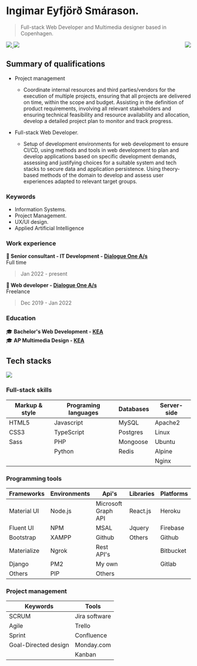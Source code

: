 # Ingimar Eyfjörð Smárason. 
> Full-stack Web Developer and Multimedia designer based in Copenhagen.
<img align="right" class="img" src="https://github-readme-stats.vercel.app/api?username=ingimar-eyfjord&show_icons=true&theme=radical" /> 
<a href="https://www.linkedin.com/in/ingimareyfjord">
    <img src="https://img.shields.io/badge/LinkedIn-0077B5?style=for-the-badge&logo=linkedin&logoColor=white" />
</a>
<a href="mailto:ingimareys93@gmail.com">
    <img src="https://img.shields.io/badge/Gmail-D14836?style=for-the-badge&logo=gmail&logoColor=white" />
</a>
 
 
## Summary of qualifications

- Project management
    - Coordinate internal resources and third parties/vendors for the execution of multiple projects, ensuring that all projects are delivered on time, within the scope and budget. Assisting in the definition of product requirements, involving all relevant stakeholders and ensuring technical feasibility and resource availability and allocation, develop a detailed project plan to monitor and track progress.

- Full-stack Web Developer.
    - Setup of development environments for web development to ensure CI/CD, using methods and tools in web development to plan and develop applications based on specific development demands, assessing and justifying choices for a suitable system and tech stacks to secure data and application persistence. Using theory-based methods of the domain to develop and assess user experiences adapted to relevant target groups.

### Keywords
* Information Systems.
* Project Management.
* UX/UI design.
* Applied Artificial Intelligence

### Work experience
**💼 Senior consultant - IT Development - [Dialogue One A/s](https://dialogueone.com/)**<br>
Full time<br> 
> Jan 2022 - present<br>

**💼 Web developer - [Dialogue One A/s](https://dialogueone.com/)**<br>
Freelance<br>
> Dec 2019 - Jan 2022

### Education
🎓 **Bachelor's Web Development - [KEA](https://kea.dk/uddannelser/top-up/webudvikling)**<br>
🎓 **AP Multimedia Design - [KEA](https://kea.dk/uddannelser/erhvervsakademi/multimediedesigner)**



## Tech stacks
 <img class="img" src="https://github-readme-stats.vercel.app/api/top-langs/?username=ingimar-eyfjord&theme=radical&layout=compact" />

### Full-stack skills

| Markup & style    | Programing languages  | Databases     | Server-side  |
| -------------     | -------------         | ------------- | -------------|
| HTML5             | Javascript            | MySQL         | Apache2      |
| CSS3              | TypeScript            | Postgres      | Linux        |
| Sass              | PHP                   | Mongoose      | Ubuntu       |
|                   | Python                | Redis         | Alpine       |
|                   |                       |               | Nginx        |

### Programming tools

| Frameworks    | Environments    | Api's                 | Libraries     | Platforms        |
| ------------- | -------------   | -------------         |-------------  | -------------    | 
| Material UI   | Node.js         | Microsoft Graph API   |React.js       | Heroku           |
| Fluent UI     | NPM             | MSAL                  |Jquery         | Firebase         |
| Bootstrap     | XAMPP           | Github                |Others         | Github           |
| Materialize   | Ngrok           | Rest API's            |               | Bitbucket        |
| Django        | PM2             | My own                |               | Gitlab           |
| Others        | PIP             | Others                |               |                  |

### Project management
| Keywords      | Tools         |
| ------------- | ------------- |
| SCRUM | Jira software | 
| Agile | Trello        |
| Sprint | Confluence |
| Goal-Directed design | Monday.com |
| | Kanban |

